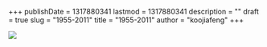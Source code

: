 +++
publishDate = 1317880341
lastmod = 1317880341
description = ""
draft = true
slug = "1955-2011"
title = "1955-2011"
author = "koojiafeng"
+++
<div class="last"><img src="/t_hero.jpg" /></div>